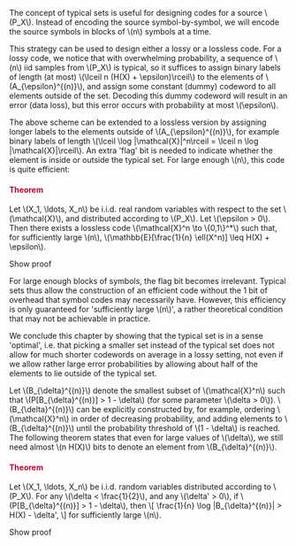 <p>The concept of typical sets is useful for designing codes for a source \(P_X\). Instead of encoding the source symbol-by-symbol, we will encode the source symbols in blocks of \(n\) symbols at a time.</p>
<p>This strategy can be used to design either a lossy or a lossless code. For a lossy code, we notice that with overwhelming probability, a sequence of \(n\) iid samples from \(P_X\) is typical, so it suffices to assign binary labels of length (at most) \(\lceil n (H(X) + \epsilon)\rceil\) to the elements of \(A_{\epsilon}^{(n)}\), and assign some constant (dummy) codeword to all elements outside of the set. Decoding this dummy codeword will result in an error (data loss), but this error occurs with probability at most \(\epsilon\).</p>
<p>The above scheme can be extended to a lossless version by assigning longer labels to the elements outside of \(A_{\epsilon}^{(n)}\), for example binary labels of length \(\lceil \log |\mathcal{X}|^n\rceil = \lceil n \log |\mathcal{X}|\rceil\). An extra 'flag' bit is needed to indicate whether the element is inside or outside the typical set. For large enough \(n\), this code is quite efficient:</p>
<div class="content-box pad-box-mini border border-trbl border-round">
<h4 style="color: #bc0031;"><strong>Theorem</strong></h4>
Let \(X_1, \ldots, X_n\) be i.i.d. real random variables with respect to the set \(\mathcal{X}\), and distributed according to \(P_X\). Let \(\epsilon &gt; 0\). Then there exists a lossless code \(\mathcal{X}^n \to \{0,1\}^*\) such that, for sufficiently large \(n\), \(\mathbb{E}[\frac{1}{n} \ell(X^n)] \leq H(X) + \epsilon\).
<p><span class="element_toggler" role="button" aria-controls="group1" aria-label="Toggler" aria-expanded="false"><span class="Button">Show proof</span></span></p>
<div id="group1" style="display: none;">
<div class="content-box">Consider the code described above: the code consist of a flag bit (indicating whether or not the element is inside the typical set), followed by either a short label (for elements in the typical set) or a longer one (for elements outside of it). Let \(\epsilon' &gt; 0\) (we will specify the value of \(\epsilon'\) later). Let \(n\) be large enough such that \(P[A_{\epsilon'}^{(n)}] &gt; 1 - \epsilon'\) (see <a title="Properties of Typical Sets" href="https://canvas.uva.nl/courses/2205/pages/properties-of-typical-sets" data-api-endpoint="https://canvas.uva.nl/api/v1/courses/2205/pages/properties-of-typical-sets" data-api-returntype="Page">the second property of typical sets</a>). Then \begin{align} \mathbb{E}[\ell(X^n)] &amp;= \sum_{\vec{x} \in \mathcal{X}^n} P_{X^n}(\vec{x}) \ell(\vec{x})\\ &amp;= \sum_{\vec{x} \in A_{\epsilon'}^{(n)}} P_{X^n}(\vec{x}) \ell(\vec{x}) + \sum_{\vec{x} \not\in A_{\epsilon'}^{(n)}} P_{X^n}(\vec{x}) \ell(\vec{x})\\ &amp;\leq P[A_{\epsilon'}^{(n)}] \cdot (\lceil n (H(X) + \epsilon') \rceil + 1) + P[\overline{A_{\epsilon'}^{(n)}}] \cdot (\lceil n \log |\mathcal{X}| \rceil + 1)\\ &amp;\leq P[A_{\epsilon'}^{(n)}] \cdot (n (H(X) + \epsilon') + 2) + P[\overline{A_{\epsilon'}^{(n)}}] \cdot (n \log |\mathcal{X}| + 2)\\ &amp;\leq n ( H(X) + \epsilon') + \epsilon' \cdot n \log |\mathcal{X}| + 2\\ &amp;= n(H(X) + \epsilon), \end{align} where \(\epsilon = \epsilon' + \epsilon' \log |\mathcal{X}| + \frac{2}{n}\) (note that \(\epsilon\) can be made arbitrarily small by choosing \(\epsilon'\) and \(n\) wisely). The +1 in the first inequality is a consequence of the `flag' bit.</div>
</div>
</div>
<p>For large enough blocks of symbols, the flag bit becomes irrelevant. Typical sets thus allow the construction of an efficient code without the 1 bit of overhead that symbol codes may necessarily have. However, this efficiency is only guaranteed for 'sufficiently large \(n\)', a rather theoretical condition that may not be achievable in practice.</p>
<p>We conclude this chapter by showing that the typical set is in a sense 'optimal', i.e. that picking a smaller set instead of the typical set does not allow for much shorter codewords on average in a lossy setting, not even if we allow rather large error probabilities by allowing about half of the elements to lie outside of the typical set.</p>
<p>Let \(B_{\delta}^{(n)}\) denote the smallest subset of \(\mathcal{X}^n\) such that \(P[B_{\delta}^{(n)}] &gt; 1 - \delta\) (for some parameter \(\delta &gt; 0\)). \(B_{\delta}^{(n)}\) can be explicitly constructed by, for example, ordering \(\mathcal{X}^n\) in order of decreasing probability, and adding elements to \(B_{\delta}^{(n)}\) until the probability threshold of \(1 - \delta\) is reached. The following theorem states that even for large values of \(\delta\), we still need almost \(n H(X)\) bits to denote an element from \(B_{\delta}^{(n)}\).</p>
<div class="content-box pad-box-mini border border-trbl border-round">
<h4 style="color: #bc0031;"><strong>Theorem</strong></h4>
Let \(X_1, \ldots, X_n\) be i.i.d. random variables distributed according to \(P_X\). For any \(\delta &lt; \frac{1}{2}\), and any \(\delta' &gt; 0\), if \(P[B_{\delta}^{(n)}] &gt; 1 - \delta\), then \[ \frac{1}{n} \log |B_{\delta}^{(n)}| &gt; H(X) - \delta', \] for sufficiently large \(n\).
<p><span class="element_toggler" role="button" aria-controls="group2" aria-label="Toggler" aria-expanded="false"><span class="Button">Show proof</span></span></p>
<div id="group2" style="display: none;">
<div class="content-box">Let \(\delta,\epsilon &lt; \frac{1}{2}\), and consider some \(B_{\delta}^{(n)}\) such that \(P[B_{\delta}^{(n)}] &gt; 1 - \delta\). By <a title="Properties of Typical Sets" href="https://canvas.uva.nl/courses/2205/pages/properties-of-typical-sets" data-api-endpoint="https://canvas.uva.nl/api/v1/courses/2205/pages/properties-of-typical-sets" data-api-returntype="Page">the second property of typical sets</a>, \(P[A_{\epsilon}^{(n)}] &gt; 1 - \epsilon\), for large enough \(n\). Thus, by the union bound, \begin{align} 1 - \epsilon - \delta &amp;&lt; 1 - P[\overline{A_{\epsilon}^{(n)}}] - P[\overline{B_{\delta}^{(n)}}]\\ &amp;\leq 1-P[\overline{A_{\epsilon}^{(n)}} \cup \overline{B_{\delta}^{(n)}}]\\ &amp;= P[A_{\epsilon}^{(n)} \cap B_{\delta}^{(n)}]\\ &amp;= \sum_{\vec{x} \in A_{\epsilon}^{(n)} \cap B_{\delta}^{(n)}} P_{X^n}(\vec{x})\\ &amp;\leq \sum_{\vec{x} \in A_{\epsilon}^{(n)} \cap B_{\delta}^{(n)}} 2^{-n(H(X) - \epsilon)}\\ &amp;= |A_{\epsilon}^{(n)} \cap B_{\delta}^{(n)}| \cdot 2^{-n(H(X) - \epsilon)}\\ &amp;\leq |B_{\delta}^{(n)}| \cdot 2^{-n(H(X) - \epsilon)}. \end{align} Rearranging this expression and taking the logarithm, we get \begin{align} H(X) - \epsilon + \frac{1}{n} \log (1 - \epsilon - \delta) &lt; \frac{1}{n} \log |B_{\delta}^{(n)}|. \end{align} If we now set \(\delta' := \epsilon - \frac{1}{n} \log (1 - \epsilon - \delta)\), then \begin{align} H(X) - \delta' &lt; \frac{1}{n} \log |B_{\delta}^{(n)}|, \end{align} as desired. Observe that we can make the expression for \(\delta'\) as small as desired by choosing a small enough \(\epsilon&gt;0\) and a large enough \(n\), even if \(\delta\) is rather large.</div>
</div>
</div>
<p> </p>